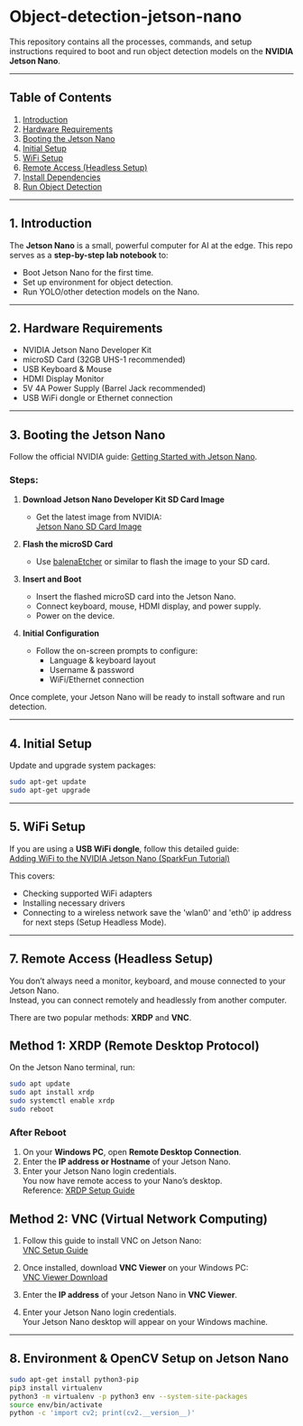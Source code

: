 # Object-detection-jetson-nano

This repository contains all the processes, commands, and setup instructions required to boot and run object detection models on the **NVIDIA Jetson Nano**.

---

## Table of Contents

1. [Introduction](#introduction)
2. [Hardware Requirements](#hardware-requirements)
3. [Booting the Jetson Nano](#booting-the-jetson-nano)
4. [Initial Setup](#initial-setup)
5. [WiFi Setup](#wifi-setup)
6. [Remote Access (Headless Setup)](#-remote-access-headless-setup)
7. [Install Dependencies](#install-dependencies)
8. [Run Object Detection](#run-object-detection)

---

## 1. Introduction

The **Jetson Nano** is a small, powerful computer for AI at the edge. This repo serves as a **step-by-step lab notebook** to:

- Boot Jetson Nano for the first time.
- Set up environment for object detection.
- Run YOLO/other detection models on the Nano.

---

## 2. Hardware Requirements

- NVIDIA Jetson Nano Developer Kit
- microSD Card (32GB UHS-1 recommended)
- USB Keyboard & Mouse
- HDMI Display Monitor
- 5V 4A Power Supply (Barrel Jack recommended)
- USB WiFi dongle or Ethernet connection

---

## 3. Booting the Jetson Nano

Follow the official NVIDIA guide: [Getting Started with Jetson Nano](https://developer.nvidia.com/embedded/learn/get-started-jetson-nano-devkit#intro).

### Steps:

1. **Download Jetson Nano Developer Kit SD Card Image**

   - Get the latest image from NVIDIA:  
      [Jetson Nano SD Card Image](https://developer.nvidia.com/embedded/downloads)

2. **Flash the microSD Card**

   - Use [balenaEtcher](https://www.balena.io/etcher/) or similar to flash the image to your SD card.

3. **Insert and Boot**

   - Insert the flashed microSD card into the Jetson Nano.
   - Connect keyboard, mouse, HDMI display, and power supply.
   - Power on the device.

4. **Initial Configuration**
   - Follow the on-screen prompts to configure:
     - Language & keyboard layout
     - Username & password
     - WiFi/Ethernet connection

Once complete, your Jetson Nano will be ready to install software and run detection.

---

## 4. Initial Setup

Update and upgrade system packages:

```bash
sudo apt-get update
sudo apt-get upgrade
```

---

## 5. WiFi Setup

If you are using a **USB WiFi dongle**, follow this detailed guide:  
 [Adding WiFi to the NVIDIA Jetson Nano (SparkFun Tutorial)](https://learn.sparkfun.com/tutorials/adding-wifi-to-the-nvidia-jetson/all)

This covers:

- Checking supported WiFi adapters
- Installing necessary drivers
- Connecting to a wireless network
  save the 'wlan0' and 'eth0' ip address for next steps (Setup Headless Mode).

---

## 7. Remote Access (Headless Setup)

You don’t always need a monitor, keyboard, and mouse connected to your Jetson Nano.  
Instead, you can connect remotely and headlessly from another computer.

There are two popular methods: **XRDP** and **VNC**.

## Method 1: XRDP (Remote Desktop Protocol)

On the Jetson Nano terminal, run:

```bash
sudo apt update
sudo apt install xrdp
sudo systemctl enable xrdp
sudo reboot
```

### After Reboot

1. On your **Windows PC**, open **Remote Desktop Connection**.
2. Enter the **IP address or Hostname** of your Jetson Nano.
3. Enter your Jetson Nano login credentials.  
   You now have remote access to your Nano’s desktop.  
   Reference: [XRDP Setup Guide](https://learn.microsoft.com/en-us/windows-server/remote/remote-desktop-services/clients/remote-desktop-clients)

## Method 2: VNC (Virtual Network Computing)

1. Follow this guide to install VNC on Jetson Nano:  
   [VNC Setup Guide](https://developer.nvidia.com/embedded/learn/tutorials/vnc-setup)

2. Once installed, download **VNC Viewer** on your Windows PC:  
   [VNC Viewer Download](https://www.realvnc.com/en/connect/download/viewer/)

3. Enter the **IP address** of your Jetson Nano in **VNC Viewer**.
4. Enter your Jetson Nano login credentials.  
   Your Jetson Nano desktop will appear on your Windows machine.

---

## 8. Environment & OpenCV Setup on Jetson Nano

```bash
sudo apt-get install python3-pip
pip3 install virtualenv
python3 -m virtualenv -p python3 env --system-site-packages
source env/bin/activate
python -c 'import cv2; print(cv2.__version__)'
```
